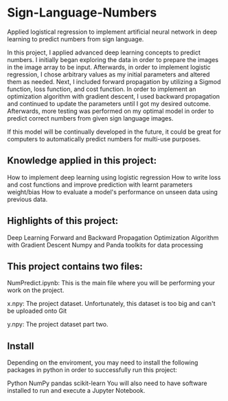 # Sign-Language-Numbers
Applied logistical regression to implement artificial neural network in deep learning to predict numbers from sign language.

In this project, I applied advanced deep learning concepts to predict numbers. I initially began exploring the data in order to prepare the images in the image array to be input. Afterwards, in order to implement logistic regression, I chose arbitrary values as my initial parameters and altered them as needed. Next, I included forward propagation by utilizing a Sigmod function, loss function, and cost function. In order to implement an optimization algorithm with gradient descent, I used backward propagation and continued to update the parameters until I got my desired outcome. Afterwards, more testing was performed on my optimal model in order to predict correct numbers from given sign language images.

If this model will be continually developed in the future, it could be great for computers to automatically predict numbers for multi-use purposes.

## Knowledge applied in this project:
How to implement deep learning using logistic regression
How to write loss and cost functions and improve prediction with learnt parameters weight/bias
How to evaluate a model's performance on unseen data using previous data.

## Highlights of this project:
Deep Learning
Forward and Backward Propagation
Optimization Algorithm with Gradient Descent
Numpy and Panda toolkits for data processing

## This project contains two files:
NumPredict.ipynb: This is the main file where you will be performing your work on the project.

x.npy: The project dataset. Unfortunately, this dataset is too big and can't be uploaded onto Git

y.npy: The project dataset part two.

## Install
Depending on the enviroment, you may need to install the following packages in python in order to successfully run this project:

Python
NumPy
pandas
scikit-learn
You will also need to have software installed to run and execute a Jupyter Notebook.


